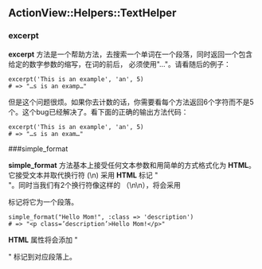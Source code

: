 ## ActionView::Helpers::TextHelper

### excerpt

**excerpt** 方法是一个帮助方法，去搜索一个单词在一个段落，同时返回一个包含给定的数字参数的缩写，在词的前后， 必须使用"…"。请看随后的例子：

	excerpt('This is an example', 'an', 5)
	# => "…s is an examp…"
	
但是这个问题很烦。如果你去计数的话，你需要看每个方法返回6个字符而不是5个。这个bug已经解决了。看下面的正确的输出方法代码：

	excerpt('This is an example', 'an', 5)
	# => "…s is an exam…"
	
###simple\_format

**simple\_format** 方法基本上接受任何文本参数和用简单的方式格式化为 **HTML**。它接受文本并取代换行符 (\n) 采用 **HTML** 标记 "<br />"。同时当我们有2个换行符像这样的 （\n\n），将会采用 <p> 标记将它为一个段落。

	simple_format("Hello Mom!", :class => 'description')
	# => "<p class=’description’>Hello Mom!</p>"

**HTML** 属性将会添加 "<p>" 标记到对应段落上。
